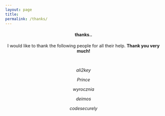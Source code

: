 ```yaml
---
layout: page
title: 
permalink: /thanks/
---
```


<center>
<h4>thanks..</h4>
I would like to thank the following people for all their help. <b>Thank you very much!</b> 
<p>&nbsp;</p>

<p><i>ali2key</i></p>
<p><i>Prince</i></p>
<p><i>wyrocznia</i></p>
<p><i>deimos</i></p>
<p><i>codesecurely</i></p>

</center>
